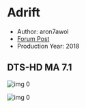 # Adrift

* Author: aron7awol
* [Forum Post](https://www.avsforum.com/threads/bass-eq-for-filtered-movies.2995212/post-56720236)
* Production Year: 2018

## DTS-HD MA 7.1

![img 0](https://fanart.tv/fanart/movies/429300/moviethumb/adrift-5b17b3ad7af89.jpg)

![img 0](https://i.imgur.com/srGXYxA.png)


